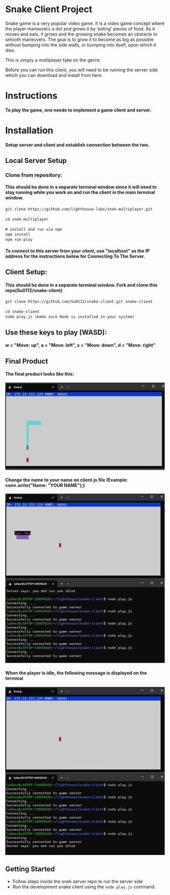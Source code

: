 # Snake Client Project

Snake game is a very popular video game. It is a video game concept where the player maneuvers a dot and grows it by ‘eating’ pieces of food. As it moves and eats, it grows and the growing snake becomes an obstacle to smooth maneuvers. The goal is to grow it to become as big as possible without bumping into the side walls, or bumping into itself, upon which it dies.

This is simply a multiplayer take on the genre.

Before you can run this client, you will need to be running the server side which you can download and install from here.

# Instructions

#### To play the game, one needs to implement a game client and server.

# Installation

#### Setup server and client and establish connection between the two.

## Local Server Setup

### Clone from repository:

#### This should be done in a separate terminal window since it will need to stay running while you work on and run the client in the main terminal window.

```
git clone https://github.com/lighthouse-labs/snek-multiplayer.git

cd snek-multiplayer

# install and run via npm
npm install
npm run play
```

#### To connect to this server from your client, use "localhost" as the IP address for the instructions below for Connecting To The Server.

## Client Setup:

#### This should be done in a separate terminal window. Fork and clone this repo(Su0112/snake-client)

```
git clone https://github.com/Su0112/snake-client.git snake-client

cd snake-client
node play.js (make sure Node is installed in your system)
```

## Use these keys to play (WASD):

#### w = "Move: up", a = "Move: left", s = "Move: down", d = "Move: right"

## Final Product

#### The final product looks like this:

!["client-server terminal screenshot while playing snake game"](/images/snake_game.png)

#### Change the name to your name on client.js file (Example: conn.write("Name: "YOUR NAME");)

!["client-server terminal screenshot of the initial game page"](/images/snake_initial.png)

#### When the player is idle, the following message is displayed on the terminal

!["client-server terminal screenshot when the player is idled and the snake is dead"](/images/snake_dead_bcoz_idled.png)

## Getting Started

- Follow steps inside the snek server repo to run the server side
- Run the development snake client using the `node play.js` command.
